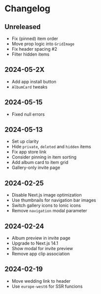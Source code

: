 # Changelog

## Unreleased
- Fix (pinned) item order
- Move prop logic into `GridImage`
- Fix header spacing #2
- Filter hidden items

## 2024-05-2X
- Add app install button
- `AlbumCard` tweaks

## 2024-05-15
- Fixed null errors

## 2024-05-13
- Set up clarity
- Hide `private`, `deleted` and `hidden` items
- Fix app store link
- Consider pinning in item sorting
- Add album card to item grid
- Gallery-only invite page

## 2024-02-25
- Disable Next.js image optimization
- Use thumbnails for navigation bar images
- Switch gallery icons to Ionic icons
- Remove `navigation` modal parameter

## 2024-02-24
- Album preview in invite page
- Upgrade to Next.js 14.1
- Show modal for invite preview
- Remove app clip association

## 2024-02-19
- Move wedding link to header
- Use `europe-west6` for SSR funcions
